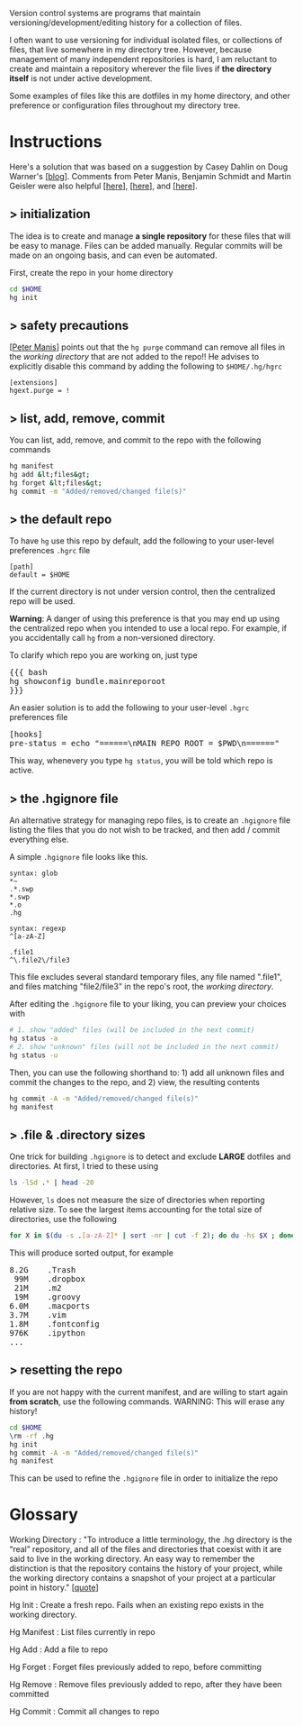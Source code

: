 
<!--
# A Centralized Version Control Repository For Isolated Configuration Files, Dot Files, Preferences, Etc.
-->

Version control systems are programs that maintain versioning/development/editing history for a collection of files.  

I often want to use versioning for individual isolated files, or collections of files, that live somewhere in my directory tree.  However, because management of many independent repositories is hard, I am reluctant to create and maintain a repository wherever the file lives if __the directory itself__ is not under active development.  

Some examples of files like this are dotfiles in my home directory, and other preference or configuration files throughout my directory tree.

# Instructions

Here's a solution that was based on a suggestion by Casey Dahlin on Doug Warner's [[blog][Doug Warner]].   Comments from Peter Manis, Benjamin Schmidt and Martin Geisler were also helpful [[here][Peter Manis]], [[here][How do I find the largest filesdirectories]], and [[here][Mercurial]].

## > initialization

The idea is to create and manage __a single repository__ for these files that will be easy to manage.  Files can be added manually.  Regular commits will be made on an ongoing basis, and can even be automated.

First, create the repo in your home directory

``` bash
cd $HOME
hg init
```

## > safety precautions

[[Peter Manis]] points out that the `hg purge` command can remove all files in the _working directory_ that are not added to the repo!!  He advises to explicitly disable this command by adding the following to `$HOME/.hg/hgrc`

``` text
[extensions]
hgext.purge = !
```

## > list, add, remove, commit

You can list, add, remove, and commit to the repo with the following commands

``` bash
hg manifest
hg add &lt;files&gt;
hg forget &lt;files&gt;
hg commit -m "Added/removed/changed file(s)"
```

## > the default repo

To have `hg` use this repo by default, add the following to your user-level preferences `.hgrc` file

``` text
[path]
default = $HOME
```

If the current directory is not under version control, then the centralized repo will be used.  

__Warning__: A danger of using this preference is that you may end up using the centralized repo when you intended to use a local repo.  For example, if you accidentally call `hg` from a non-versioned directory.

To clarify which repo you are working on, just type

<pre class="brush: bash; gutter: true; toolbar: false;">
{{{ bash
hg showconfig bundle.mainreporoot
}}}
</pre>

An easier solution is to add the following to your user-level `.hgrc` preferences file

<pre class="brush: text; gutter: true; toolbar: false;">
[hooks]
pre-status = echo "======\nMAIN REPO ROOT = $PWD\n======"
</pre>

This way, whenevery you type `hg status`, you will be told which repo is active.


## > the .hgignore file

An alternative strategy for managing repo files, is to create an `.hgignore` file listing the files that you do not wish to be tracked, and then add / commit everything else.
 
A simple `.hgignore` file looks like this.

``` text
syntax: glob
*~
.*.swp
*.swp
*.o
.hg

syntax: regexp
^[a-zA-Z]

.file1
^\.file2\/file3
```

This file excludes several standard temporary files, any file named ".file1", and files matching "file2/file3" in the repo's root, the _working directory_.

After editing the `.hgignore` file to your liking, you can preview your choices with

``` bash
# 1. show "added" files (will be included in the next commit)
hg status -a
# 2. show "unknown" files (will not be included in the next commit)
hg status -u
```

Then, you can use the following shorthand to: 1) add all unknown files and commit the changes to the repo, and 2) view, the resulting contents

``` bash
hg commit -A -m "Added/removed/changed file(s)"
hg manifest
```

## > .file & .directory sizes

One trick for building `.hgignore` is to detect and exclude __LARGE__ dotfiles and directories.  At first, I tried to these using

``` bash
ls -lSd .* | head -20
```

However, `ls` does not measure the size of directories when reporting relative size.  To see the largest items accounting for the total size of directories,
use the following

``` bash
for X in $(du -s .[a-zA-Z]* | sort -nr | cut -f 2); do du -hs $X ; done | head -20
```

This will produce sorted output, for example

<pre class="brush: text; gutter: true; toolbar: false;">
8.2G	.Trash
 99M	.dropbox
 21M	.m2
 19M	.groovy
6.0M	.macports
3.7M	.vim
1.8M	.fontconfig
976K	.ipython
...
</pre>

## > resetting the repo

If you are not happy with the current manifest, and are willing to start again __from scratch__, use the following commands.  WARNING: This will erase any history!

``` bash
cd $HOME
\rm -rf .hg
hg init
hg commit -A -m "Added/removed/changed file(s)"
hg manifest
```

This can be used to refine the `.hgignore` file in order to initialize the repo



[Doug Warner]: http://doug.warner.fm/d//blog/2008/07/Version-controlling-my-home-dir
[Peter Manis]: http://pyverted.com/version-control/using-mercurial-on-your-home-directory/2009/08/
[How do I find the largest filesdirectories]: http://www.cyberciti.biz/faq/how-do-i-find-the-largest-filesdirectories-on-a-linuxunixbsd-filesystem/
[Mercurial]: http://mercurial.selenic.com/wiki/TipsAndTricks
[a-tour-of-mercurial-the-basics]: http://hgbook.red-bean.com/read/a-tour-of-mercurial-the-basics.html
 


# Glossary

Working Directory
: "To introduce a little terminology, the .hg directory is the “real” repository, and all of the files and directories that coexist with it are said to live in the working directory. An easy way to remember the distinction is that the repository contains the history of your project, while the working directory contains a snapshot of your project at a particular point in history." [[quote][a-tour-of-mercurial-the-basics]]

Hg Init
: Create a fresh repo.  Fails when an existing repo exists in the working directory.

Hg Manifest
: List files currently in repo

Hg Add
: Add a file to repo

Hg Forget
: Forget files previously added to repo, before committing

Hg Remove
: Remove files previously added to repo, after they have been committed

Hg Commit
: Commit all changes to repo


